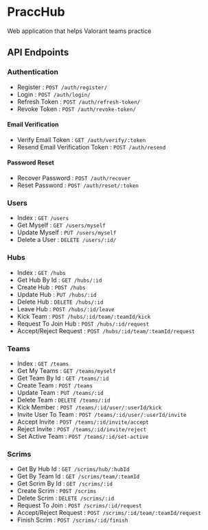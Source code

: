 # PraccHub
Web application that helps Valorant teams practice

## API Endpoints

### Authentication
* Register : `POST /auth/register/`
* Login : `POST /auth/login/`
* Refresh Token : `POST /auth/refresh-token/`
* Revoke Token : `POST /auth/revoke-token/`

#### Email Verification
* Verify Email Token : `GET /auth/verify/:token`
* Resend Email Verification Token : `POST /auth/resend`

#### Password Reset
* Recover Password : `POST /auth/recover`
* Reset Password : `POST /auth/reset/:token`

### Users
* Index : `GET /users`
* Get Myself : `GET /users/myself`
* Update Myself : `PUT /users/myself`
* Delete a User : `DELETE /users/:id/`

### Hubs
* Index : `GET /hubs`
* Get Hub By Id : `GET /hubs/:id`
* Create Hub : `POST /hubs`
* Update Hub : `PUT /hubs/:id`
* Delete Hub : `DELETE /hubs/:id`
* Leave Hub : `POST /hubs/:id/leave`
* Kick Team : `POST /hubs/:id/team/:teamId/kick`
* Request To Join Hub : `POST /hubs/:id/request`
* Accept/Reject Request : `POST /hubs/:id/team/:teamId/request`

### Teams
* Index : `GET /teams`
* Get My Teams : `GET /teams/myself`
* Get Team By Id : `GET /teams/:id`
* Create Team : `POST /teams`
* Update Team : `PUT /teams/:id`
* Delete Team : `DELETE /teams/:id`
* Kick Member : `POST /teams/:id/user/:userId/kick`
* Invite User To Team : `POST /teams/:id/user/:userId/invite`
* Accept Invite : `POST /teams/:id/invite/accept`
* Reject Invite : `POST /teams/:id/invite/reject`
* Set Active Team : `POST /teams/:id/set-active`

### Scrims
* Get By Hub Id : `GET /scrims/hub/:hubId`
* Get By Team Id : `GET /scrims/team/:teamId`
* Get Scrim By Id : `GET /scrims/:id`
* Create Scrim : `POST /scrims`
* Delete Scrim : `DELETE /scrims/:id`
* Request To Join : `POST /scrims/:id/request`
* Accept/Reject Request : `POST /scrims/:id/team/:teamId/request`
* Finish Scrim : `POST /scrims/:id/finish`